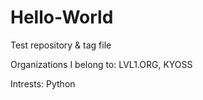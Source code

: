 Hello-World
===========

Test repository &amp; tag file

Organizations I belong to: LVL1.ORG, KYOSS

Intrests: Python

